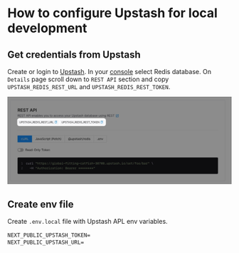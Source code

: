 # How to configure Upstash for local development

## Get credentials from Upstash

Create or login to [Upstash](https://upstash.com/). In your [console](https://console.upstash.com/) select Redis database. On `Details` page scroll down to `REST API` section and copy `UPSTASH_REDIS_REST_URL` and `UPSTASH_REDIS_REST_TOKEN`.

![](images/upstash.jpg)

## Create env file

Create `.env.local` file with Upstash APL env variables.

```
NEXT_PUBLIC_UPSTASH_TOKEN=
NEXT_PUBLIC_UPSTASH_URL=
```
